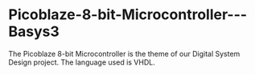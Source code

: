 # Picoblaze-8-bit-Microcontroller---Basys3
The Picoblaze 8-bit Microcontroller is the theme of our Digital System Design project. The language used is VHDL.
